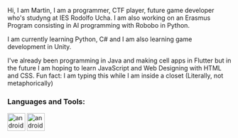 
Hi, I am Martin,
I am a programmer, CTF player, future game developer who's studyng at IES Rodolfo Ucha. I am also working on an Erasmus Program 
consisting in AI programming with Robobo in Python.

I am currently learning Python, C# and I am also learning game development in Unity.

I've already been programming in Java and making cell apps in Flutter but in the future I am hoping to learn JavaScript and Web Designing with HTML and CSS.
Fun fact: I am typing this while I am inside a closet (Literally, not metaphorically)

<h3 align="left">Languages and Tools:</h3>
<p> <img src="https://private-user-images.githubusercontent.com/159047775/302420234-8d36b871-7bde-4805-8975-ca77750a1fea.png?jwt=eyJhbGciOiJIUzI1NiIsInR5cCI6IkpXVCJ9.eyJpc3MiOiJnaXRodWIuY29tIiwiYXVkIjoicmF3LmdpdGh1YnVzZXJjb250ZW50LmNvbSIsImtleSI6ImtleTUiLCJleHAiOjE3MDcxNjUyNTQsIm5iZiI6MTcwNzE2NDk1NCwicGF0aCI6Ii8xNTkwNDc3NzUvMzAyNDIwMjM0LThkMzZiODcxLTdiZGUtNDgwNS04OTc1LWNhNzc3NTBhMWZlYS5wbmc_WC1BbXotQWxnb3JpdGhtPUFXUzQtSE1BQy1TSEEyNTYmWC1BbXotQ3JlZGVudGlhbD1BS0lBVkNPRFlMU0E1M1BRSzRaQSUyRjIwMjQwMjA1JTJGdXMtZWFzdC0xJTJGczMlMkZhd3M0X3JlcXVlc3QmWC1BbXotRGF0ZT0yMDI0MDIwNVQyMDI5MTRaJlgtQW16LUV4cGlyZXM9MzAwJlgtQW16LVNpZ25hdHVyZT1lYzQ2ZWM2MDU5NmVjZGVkZThlODUyMDFlNzQ2Yzc0NGM5NWIzZmVlM2MzZDcwOGE1NGQ5NWM5N2EyN2U4OTAxJlgtQW16LVNpZ25lZEhlYWRlcnM9aG9zdCZhY3Rvcl9pZD0wJmtleV9pZD0wJnJlcG9faWQ9MCJ9.rn4JHZM4rMX5-pQz6Vml3hg9TBF3a-M7wHluesdDOkM" alt="android" width="40" height="40"/> 
 <img src="https://private-user-images.githubusercontent.com/159047775/302420823-dbabf1d6-8472-4594-8954-d1137da9ec40.png?jwt=eyJhbGciOiJIUzI1NiIsInR5cCI6IkpXVCJ9.eyJpc3MiOiJnaXRodWIuY29tIiwiYXVkIjoicmF3LmdpdGh1YnVzZXJjb250ZW50LmNvbSIsImtleSI6ImtleTUiLCJleHAiOjE3MDcxNjU0NzEsIm5iZiI6MTcwNzE2NTE3MSwicGF0aCI6Ii8xNTkwNDc3NzUvMzAyNDIwODIzLWRiYWJmMWQ2LTg0NzItNDU5NC04OTU0LWQxMTM3ZGE5ZWM0MC5wbmc_WC1BbXotQWxnb3JpdGhtPUFXUzQtSE1BQy1TSEEyNTYmWC1BbXotQ3JlZGVudGlhbD1BS0lBVkNPRFlMU0E1M1BRSzRaQSUyRjIwMjQwMjA1JTJGdXMtZWFzdC0xJTJGczMlMkZhd3M0X3JlcXVlc3QmWC1BbXotRGF0ZT0yMDI0MDIwNVQyMDMyNTFaJlgtQW16LUV4cGlyZXM9MzAwJlgtQW16LVNpZ25hdHVyZT1iMjJhNjhmZDRjZmZkYTMwZGJjMDA3NDczNzNjMWVmMDAyNGIyYTc3MDNhODljZTlkZmFiNzA2ZGQzZmE0Mjc0JlgtQW16LVNpZ25lZEhlYWRlcnM9aG9zdCZhY3Rvcl9pZD0wJmtleV9pZD0wJnJlcG9faWQ9MCJ9.4RsH6AysrgqSj6TuHN_0aklBPtN_Dy1Dzyb54mmMip4" alt="android" width="40" height="40"/> 
</p>
